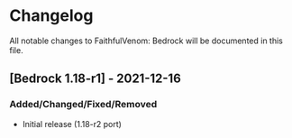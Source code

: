 # Changelog
All notable changes to FaithfulVenom: Bedrock will be documented in this file.

## [Bedrock 1.18-r1] - 2021-12-16
### Added/Changed/Fixed/Removed
- Initial release (1.18-r2 port)
